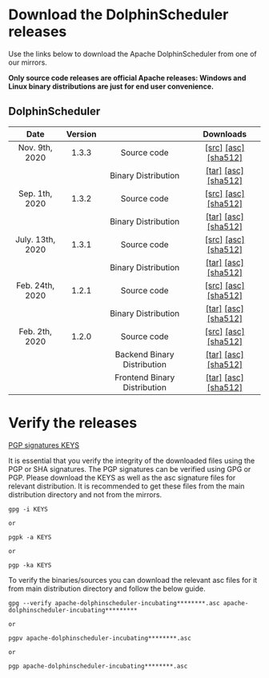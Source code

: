# Download the DolphinScheduler releases

Use the links below to download the Apache DolphinScheduler from one of our mirrors.

**Only source code releases are official Apache releases: Windows and Linux binary distributions are just for end user convenience.**


## DolphinScheduler
| Date | Version| | Downloads |
|:---:|:--:|:--:|:--:|
| Nov. 9th, 2020 | 1.3.3 | Source code| [[src]](https://www.apache.org/dyn/closer.cgi/incubator/dolphinscheduler/1.3.3/apache-dolphinscheduler-incubating-1.3.3-src.zip) [[asc]](https://downloads.apache.org/incubator/dolphinscheduler/1.3.3/apache-dolphinscheduler-incubating-1.3.3-src.zip.asc) [[sha512]](https://downloads.apache.org/incubator/dolphinscheduler/1.3.3/apache-dolphinscheduler-incubating-1.3.3-src.zip.sha512)|
| | | Binary Distribution| [[tar]](https://www.apache.org/dyn/closer.cgi/incubator/dolphinscheduler/1.3.3/apache-dolphinscheduler-incubating-1.3.3-dolphinscheduler-bin.tar.gz) [[asc]](https://downloads.apache.org/incubator/dolphinscheduler/1.3.3/apache-dolphinscheduler-incubating-1.3.3-dolphinscheduler-bin.tar.gz.asc) [[sha512]](https://downloads.apache.org/incubator/dolphinscheduler/1.3.3/apache-dolphinscheduler-incubating-1.3.3-dolphinscheduler-bin.tar.gz.sha512)|
| Sep. 1th, 2020 | 1.3.2 | Source code| [[src]](https://www.apache.org/dyn/closer.cgi/incubator/dolphinscheduler/1.3.2/apache-dolphinscheduler-incubating-1.3.2-src.zip) [[asc]](https://downloads.apache.org/incubator/dolphinscheduler/1.3.2/apache-dolphinscheduler-incubating-1.3.2-src.zip.asc) [[sha512]](https://downloads.apache.org/incubator/dolphinscheduler/1.3.2/apache-dolphinscheduler-incubating-1.3.2-src.zip.sha512)|
| | | Binary Distribution| [[tar]](https://www.apache.org/dyn/closer.cgi/incubator/dolphinscheduler/1.3.2/apache-dolphinscheduler-incubating-1.3.2-dolphinscheduler-bin.tar.gz) [[asc]](https://downloads.apache.org/incubator/dolphinscheduler/1.3.2/apache-dolphinscheduler-incubating-1.3.2-dolphinscheduler-bin.tar.gz.asc) [[sha512]](https://downloads.apache.org/incubator/dolphinscheduler/1.3.2/apache-dolphinscheduler-incubating-1.3.2-dolphinscheduler-bin.tar.gz.sha512)|
| July. 13th, 2020 | 1.3.1 | Source code| [[src]](https://www.apache.org/dyn/closer.cgi/incubator/dolphinscheduler/1.3.1/apache-dolphinscheduler-incubating-1.3.1-src.zip) [[asc]](https://downloads.apache.org/incubator/dolphinscheduler/1.3.1/apache-dolphinscheduler-incubating-1.3.1-src.zip.asc) [[sha512]](https://downloads.apache.org/incubator/dolphinscheduler/1.3.1/apache-dolphinscheduler-incubating-1.3.1-src.zip.sha512)|
| | | Binary Distribution| [[tar]](https://www.apache.org/dyn/closer.cgi/incubator/dolphinscheduler/1.3.1/apache-dolphinscheduler-incubating-1.3.1-dolphinscheduler-bin.tar.gz) [[asc]](https://downloads.apache.org/incubator/dolphinscheduler/1.3.1/apache-dolphinscheduler-incubating-1.3.1-dolphinscheduler-bin.tar.gz.asc) [[sha512]](https://downloads.apache.org/incubator/dolphinscheduler/1.3.1/apache-dolphinscheduler-incubating-1.3.1-dolphinscheduler-bin.tar.gz.sha512)|
| Feb. 24th, 2020 | 1.2.1 | Source code| [[src]](https://www.apache.org/dyn/closer.cgi/incubator/dolphinscheduler/1.2.1/apache-dolphinscheduler-incubating-1.2.1-src.zip) [[asc]](https://downloads.apache.org/incubator/dolphinscheduler/1.2.1/apache-dolphinscheduler-incubating-1.2.1-src.zip.asc) [[sha512]](https://downloads.apache.org/incubator/dolphinscheduler/1.2.1/apache-dolphinscheduler-incubating-1.2.1-src.zip.sha512)|
| | | Binary Distribution| [[tar]](https://www.apache.org/dyn/closer.cgi/incubator/dolphinscheduler/1.2.1/apache-dolphinscheduler-incubating-1.2.1-dolphinscheduler-bin.tar.gz) [[asc]](https://downloads.apache.org/incubator/dolphinscheduler/1.2.1/apache-dolphinscheduler-incubating-1.2.1-dolphinscheduler-bin.tar.gz.asc) [[sha512]](https://downloads.apache.org/incubator/dolphinscheduler/1.2.1/apache-dolphinscheduler-incubating-1.2.1-dolphinscheduler-bin.tar.gz.sha512)|
| Feb. 2th, 2020 | 1.2.0 | Source code| [[src]](https://www.apache.org/dyn/closer.cgi/incubator/dolphinscheduler/1.2.0/apache-dolphinscheduler-incubating-1.2.0-src.zip) [[asc]](https://downloads.apache.org/incubator/dolphinscheduler/1.2.0/apache-dolphinscheduler-incubating-1.2.0-src.zip.asc) [[sha512]](https://downloads.apache.org/incubator/dolphinscheduler/1.2.0/apache-dolphinscheduler-incubating-1.2.0-src.zip.sha512)|
| | | Backend Binary Distribution| [[tar]](https://www.apache.org/dyn/closer.cgi/incubator/dolphinscheduler/1.2.0/apache-dolphinscheduler-incubating-1.2.0-dolphinscheduler-backend-bin.tar.gz) [[asc]](https://downloads.apache.org/incubator/dolphinscheduler/1.2.0/apache-dolphinscheduler-incubating-1.2.0-dolphinscheduler-backend-bin.tar.gz.asc) [[sha512]](https://downloads.apache.org/incubator/dolphinscheduler/1.2.0/apache-dolphinscheduler-incubating-1.2.0-dolphinscheduler-backend-bin.tar.gz.sha512)|
| | | Frontend Binary Distribution| [[tar]](https://www.apache.org/dyn/closer.cgi/incubator/dolphinscheduler/1.2.0/apache-dolphinscheduler-incubating-1.2.0-dolphinscheduler-front-bin.tar.gz) [[asc]](https://downloads.apache.org/incubator/dolphinscheduler/1.2.0/apache-dolphinscheduler-incubating-1.2.0-dolphinscheduler-front-bin.tar.gz.asc) [[sha512]](https://downloads.apache.org/incubator/dolphinscheduler/1.2.0/apache-dolphinscheduler-incubating-1.2.0-dolphinscheduler-front-bin.tar.gz.sha512)|

# Verify the releases
[PGP signatures KEYS](https://downloads.apache.org/incubator/dolphinscheduler/KEYS)

It is essential that you verify the integrity of the downloaded files using the PGP or SHA signatures. The PGP signatures can be verified using GPG or PGP. Please download the KEYS as well as the asc signature files for relevant distribution. It is recommended to get these files from the main distribution directory and not from the mirrors.

```
gpg -i KEYS

or

pgpk -a KEYS

or

pgp -ka KEYS
```

To verify the binaries/sources you can download the relevant asc files for it from main distribution directory and follow the below guide.

```
gpg --verify apache-dolphinscheduler-incubating********.asc apache-dolphinscheduler-incubating*********

or

pgpv apache-dolphinscheduler-incubating********.asc

or

pgp apache-dolphinscheduler-incubating********.asc
```

<br/>
